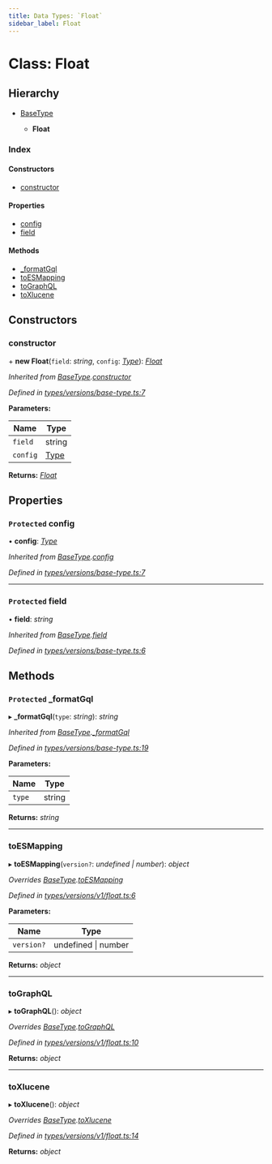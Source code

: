 ```yaml
---
title: Data Types: `Float`
sidebar_label: Float
---
```


# Class: Float

## Hierarchy

* [BaseType](basetype.md)

  * **Float**

### Index

#### Constructors

* [constructor](float.md#constructor)

#### Properties

* [config](float.md#protected-config)
* [field](float.md#protected-field)

#### Methods

* [_formatGql](float.md#protected-_formatgql)
* [toESMapping](float.md#toesmapping)
* [toGraphQL](float.md#tographql)
* [toXlucene](float.md#toxlucene)

## Constructors

###  constructor

\+ **new Float**(`field`: *string*, `config`: *[Type](../overview.md#type)*): *[Float](float.md)*

*Inherited from [BaseType](basetype.md).[constructor](basetype.md#constructor)*

*Defined in [types/versions/base-type.ts:7](https://github.com/terascope/teraslice/blob/d3a803c3/packages/data-types/src/types/versions/base-type.ts#L7)*

**Parameters:**

Name | Type |
------ | ------ |
`field` | string |
`config` | [Type](../overview.md#type) |

**Returns:** *[Float](float.md)*

## Properties

### `Protected` config

• **config**: *[Type](../overview.md#type)*

*Inherited from [BaseType](basetype.md).[config](basetype.md#protected-config)*

*Defined in [types/versions/base-type.ts:7](https://github.com/terascope/teraslice/blob/d3a803c3/packages/data-types/src/types/versions/base-type.ts#L7)*

___

### `Protected` field

• **field**: *string*

*Inherited from [BaseType](basetype.md).[field](basetype.md#protected-field)*

*Defined in [types/versions/base-type.ts:6](https://github.com/terascope/teraslice/blob/d3a803c3/packages/data-types/src/types/versions/base-type.ts#L6)*

## Methods

### `Protected` _formatGql

▸ **_formatGql**(`type`: *string*): *string*

*Inherited from [BaseType](basetype.md).[_formatGql](basetype.md#protected-_formatgql)*

*Defined in [types/versions/base-type.ts:19](https://github.com/terascope/teraslice/blob/d3a803c3/packages/data-types/src/types/versions/base-type.ts#L19)*

**Parameters:**

Name | Type |
------ | ------ |
`type` | string |

**Returns:** *string*

___

###  toESMapping

▸ **toESMapping**(`version?`: *undefined | number*): *object*

*Overrides [BaseType](basetype.md).[toESMapping](basetype.md#abstract-toesmapping)*

*Defined in [types/versions/v1/float.ts:6](https://github.com/terascope/teraslice/blob/d3a803c3/packages/data-types/src/types/versions/v1/float.ts#L6)*

**Parameters:**

Name | Type |
------ | ------ |
`version?` | undefined \| number |

**Returns:** *object*

___

###  toGraphQL

▸ **toGraphQL**(): *object*

*Overrides [BaseType](basetype.md).[toGraphQL](basetype.md#abstract-tographql)*

*Defined in [types/versions/v1/float.ts:10](https://github.com/terascope/teraslice/blob/d3a803c3/packages/data-types/src/types/versions/v1/float.ts#L10)*

**Returns:** *object*

___

###  toXlucene

▸ **toXlucene**(): *object*

*Overrides [BaseType](basetype.md).[toXlucene](basetype.md#abstract-toxlucene)*

*Defined in [types/versions/v1/float.ts:14](https://github.com/terascope/teraslice/blob/d3a803c3/packages/data-types/src/types/versions/v1/float.ts#L14)*

**Returns:** *object*

